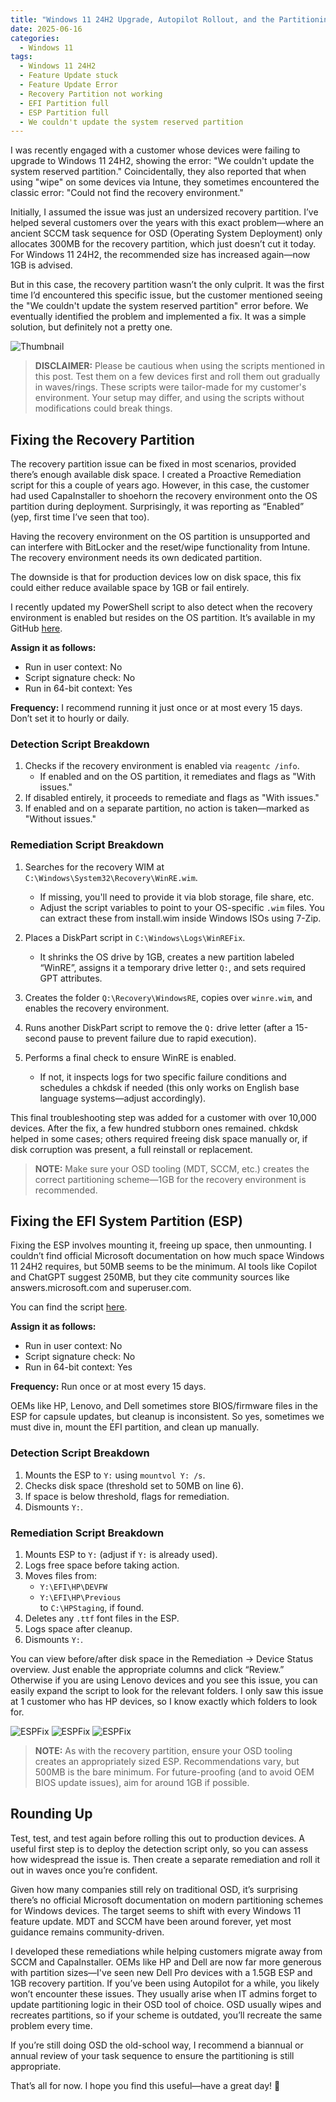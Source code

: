 ```yaml
---
title: "Windows 11 24H2 Upgrade, Autopilot Rollout, and the Partitioning from Hell"
date: 2025-06-16
categories:
  - Windows 11
tags:
  - Windows 11 24H2
  - Feature Update stuck
  - Feature Update Error
  - Recovery Partition not working
  - EFI Partition full
  - ESP Partition full
  - We couldn't update the system reserved partition
---
```


I was recently engaged with a customer whose devices were failing to upgrade to Windows 11 24H2, showing the error: "We couldn't update the system reserved partition." Coincidentally, they also reported that when using "wipe" on some devices via Intune, they sometimes encountered the classic error: "Could not find the recovery environment."

Initially, I assumed the issue was just an undersized recovery partition. I’ve helped several customers over the years with this exact problem—where an ancient SCCM task sequence for OSD (Operating System Deployment) only allocates 300MB for the recovery partition, which just doesn’t cut it today. For Windows 11 24H2, the recommended size has increased again—now 1GB is advised.

But in this case, the recovery partition wasn’t the only culprit. It was the first time I’d encountered this specific issue, but the customer mentioned seeing the "We couldn't update the system reserved partition" error before. We eventually identified the problem and implemented a fix. It was a simple solution, but definitely not a pretty one.

![Thumbnail](/assets/images/2025-06-16-Windows11-Partitioning-From-Hell/ITAdmin_Hell.png?raw=true "Partitioning hell")

> **DISCLAIMER:** Please be cautious when using the scripts mentioned in this post. Test them on a few devices first and roll them out gradually in waves/rings. These scripts were tailor-made for my customer's environment. Your setup may differ, and using the scripts without modifications could break things.

## Fixing the Recovery Partition

The recovery partition issue can be fixed in most scenarios, provided there’s enough available disk space. I created a Proactive Remediation script for this a couple of years ago. However, in this case, the customer had used CapaInstaller to shoehorn the recovery environment onto the OS partition during deployment. Surprisingly, it was reporting as “Enabled” (yep, first time I’ve seen that too).

Having the recovery environment on the OS partition is unsupported and can interfere with BitLocker and the reset/wipe functionality from Intune. The recovery environment needs its own dedicated partition.

The downside is that for production devices low on disk space, this fix could either reduce available space by 1GB or fail entirely.

I recently updated my PowerShell script to also detect when the recovery environment is enabled but resides on the OS partition. It’s available in my GitHub [here](https://github.com/thisisevilevil/IntunePublic/tree/main/Remediations/Recovery%20Partition).

**Assign it as follows:**
- Run in user context: No  
- Script signature check: No  
- Run in 64-bit context: Yes  

**Frequency:** I recommend running it just once or at most every 15 days. Don’t set it to hourly or daily.

### Detection Script Breakdown

1. Checks if the recovery environment is enabled via `reagentc /info`.  
   - If enabled and on the OS partition, it remediates and flags as "With issues."
2. If disabled entirely, it proceeds to remediate and flags as "With issues."
3. If enabled and on a separate partition, no action is taken—marked as "Without issues."

### Remediation Script Breakdown

1. Searches for the recovery WIM at `C:\Windows\System32\Recovery\WinRE.wim`.  
   - If missing, you'll need to provide it via blob storage, file share, etc.
   - Adjust the script variables to point to your OS-specific `.wim` files. You can extract these from install.wim inside Windows ISOs using 7-Zip.

2. Places a DiskPart script in `C:\Windows\Logs\WinREFix`.  
   - It shrinks the OS drive by 1GB, creates a new partition labeled “WinRE”, assigns it a temporary drive letter `Q:`, and sets required GPT attributes.

3. Creates the folder `Q:\Recovery\WindowsRE`, copies over `winre.wim`, and enables the recovery environment.

4. Runs another DiskPart script to remove the `Q:` drive letter (after a 15-second pause to prevent failure due to rapid execution).

5. Performs a final check to ensure WinRE is enabled.  
   - If not, it inspects logs for two specific failure conditions and schedules a chkdsk if needed (this only works on English base language systems—adjust accordingly).

This final troubleshooting step was added for a customer with over 10,000 devices. After the fix, a few hundred stubborn ones remained. chkdsk helped in some cases; others required freeing disk space manually or, if disk corruption was present, a full reinstall or replacement.

> **NOTE:** Make sure your OSD tooling (MDT, SCCM, etc.) creates the correct partitioning scheme—1GB for the recovery environment is recommended.

## Fixing the EFI System Partition (ESP)

Fixing the ESP involves mounting it, freeing up space, then unmounting. I couldn’t find official Microsoft documentation on how much space Windows 11 24H2 requires, but 50MB seems to be the minimum. AI tools like Copilot and ChatGPT suggest 250MB, but they cite community sources like answers.microsoft.com and superuser.com.

You can find the script [here](https://github.com/thisisevilevil/IntunePublic/tree/main/Remediations/EFI%20Partition%20Cleanup).

**Assign it as follows:**
- Run in user context: No  
- Script signature check: No  
- Run in 64-bit context: Yes  

**Frequency:** Run once or at most every 15 days.

OEMs like HP, Lenovo, and Dell sometimes store BIOS/firmware files in the ESP for capsule updates, but cleanup is inconsistent. So yes, sometimes we must dive in, mount the EFI partition, and clean up manually.

### Detection Script Breakdown

1. Mounts the ESP to `Y:` using `mountvol Y: /s`.
2. Checks disk space (threshold set to 50MB on line 6).
3. If space is below threshold, flags for remediation.
4. Dismounts `Y:`.

### Remediation Script Breakdown

1. Mounts ESP to `Y:` (adjust if `Y:` is already used).
2. Logs free space before taking action.
3. Moves files from:
   - `Y:\EFI\HP\DEVFW`  
   - `Y:\EFI\HP\Previous`  
   to `C:\HPStaging`, if found.
4. Deletes any `.ttf` font files in the ESP.
5. Logs space after cleanup.
6. Dismounts `Y:`.

You can view before/after disk space in the Remediation → Device Status overview. Just enable the appropriate columns and click “Review.” Otherwise if you are using Lenovo devices and you see this issue, you can easily expand the script to look for the relevant folders. I only saw this issue at 1 customer who has HP devices, so I know exactly which folders to look for.

![ESPFix](/assets/images/2025-04-14-TheCase-OfTheMissing-GPU/EFIPartition-1.png?raw=true "Partitioning hell")
![ESPFix](/assets/images/2025-04-14-TheCase-OfTheMissing-GPU/EFIPartition-2.png?raw=true "Partitioning hell")
![ESPFix](/assets/images/2025-04-14-TheCase-OfTheMissing-GPU/EFIPartition-3.png?raw=true "Partitioning hell")

> **NOTE:** As with the recovery partition, ensure your OSD tooling creates an appropriately sized ESP. Recommendations vary, but 500MB is the bare minimum. For future-proofing (and to avoid OEM BIOS update issues), aim for around 1GB if possible.

## Rounding Up

Test, test, and test again before rolling this out to production devices. A useful first step is to deploy the detection script only, so you can assess how widespread the issue is. Then create a separate remediation and roll it out in waves once you’re confident.

Given how many companies still rely on traditional OSD, it’s surprising there’s no official Microsoft documentation on modern partitioning schemes for Windows devices. The target seems to shift with every Windows 11 feature update. MDT and SCCM have been around forever, yet most guidance remains community-driven.

I developed these remediations while helping customers migrate away from SCCM and CapaInstaller. OEMs like HP and Dell are now far more generous with partition sizes—I've seen new Dell Pro devices with a 1.5GB ESP and 1GB recovery partition. If you’ve been using Autopilot for a while, you likely won’t encounter these issues. They usually arise when IT admins forget to update partitioning logic in their OSD tool of choice. OSD usually wipes and recreates partitions, so if your scheme is outdated, you’ll recreate the same problem every time.

If you’re still doing OSD the old-school way, I recommend a biannual or annual review of your task sequence to ensure the partitioning is still appropriate.

That’s all for now. I hope you find this useful—have a great day! 🙂
